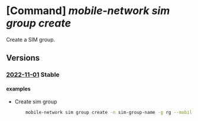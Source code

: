 # [Command] _mobile-network sim group create_

Create a SIM group.

## Versions

### [2022-11-01](/Resources/mgmt-plane/L3N1YnNjcmlwdGlvbnMve30vcmVzb3VyY2Vncm91cHMve30vcHJvdmlkZXJzL21pY3Jvc29mdC5tb2JpbGVuZXR3b3JrL3NpbWdyb3Vwcy97fQ==/2022-11-01.xml) **Stable**

<!-- mgmt-plane /subscriptions/{}/resourcegroups/{}/providers/microsoft.mobilenetwork/simgroups/{} 2022-11-01 -->

#### examples

- Create sim group
    ```bash
        mobile-network sim group create -n sim-group-name -g rg --mobile-network "{id:mobile-network-id}"
    ```
